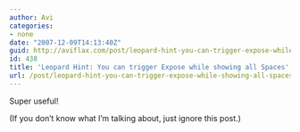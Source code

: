```yaml
---
author: Avi
categories:
- none
date: "2007-12-09T14:13:40Z"
guid: http://aviflax.com/post/leopard-hint-you-can-trigger-expose-while-showing-all-spaces/
id: 438
title: 'Leopard Hint: You can trigger Expose while showing all Spaces'
url: /post/leopard-hint-you-can-trigger-expose-while-showing-all-spaces/
---
```

Super useful!

(If you don&#8217;t know what I&#8217;m talking about, just ignore this post.)